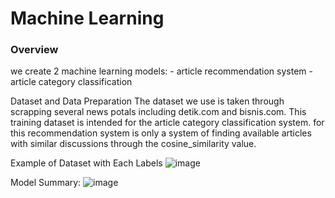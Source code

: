 <h1> Machine Learning </h1>
<h3> Overview </h3>
we create 2 machine learning models:
- article recommendation system
- article category classification

Dataset and Data Preparation
The dataset we use is taken through scrapping several news potals including detik.com and bisnis.com.
This training dataset is intended for the article category classification system.
for this recommendation system is only a system of finding available articles with similar discussions through the cosine_similarity value.

Example of Dataset with Each Labels
![image](https://github.com/firareu/BerUang/assets/125734108/c118ba4b-2890-480a-83da-1eeaa9c99386)

Model Summary:
![image](https://github.com/firareu/BerUang/assets/125734108/1eb5be99-ab1c-426b-9441-6335e1d5d542)



